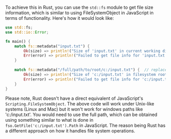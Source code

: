 To achieve this in Rust, you can use the `std::fs` module to get file size information, which is similar to using FileSystemObject in JavaScript in terms of functionality. Here's how it would look like:

```rust
use std::fs;
use std::io::Error;

fn main() {
    match fs::metadata("input.txt") {
        Ok(size) => println!("Size of 'input.txt' in current working directory: {} bytes", size.len()),
        Err(error) => println!("Failed to get file info for 'input.txt'. Error: {}", error),
    }
    
    match fs::metadata("/full/path/to/root/c:/input.txt") {  // replace "/full/path/to/root" with the actual path of root
        Ok(size) => println!("Size of 'c:/input.txt' in filesystem root: {} bytes", size.len()),
        Err(error) => println!("Failed to get file info for 'c:/input.txt'. Error: {}", error),
    }
}
```
Please note, Rust doesn't have a direct equivalent of JavaScript's `Scripting.FileSystemObject`. 
The above code will work under Unix-like systems (Linux and Mac) but it won't work for windows paths like 'c:/input.txt'. You would need to use the full path, which can be obtained using something similar to what is done in `fso.GetFile('c:/input.txt').Path` in JavaScript. The reason being Rust has a different approach on how it handles file system operations.

